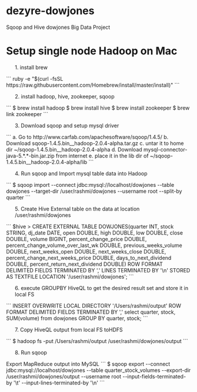 dezyre-dowjones
===============

Sqoop and Hive dowjones Big Data Project

Setup single node Hadoop on Mac
================================
<ol>
 1. install brew
</ol>
```
ruby -e "$(curl -fsSL https://raw.githubusercontent.com/Homebrew/install/master/install)"
```

<ol>
 2. install hadoop, hive, zookeeper, sqoop
</ol>
```
$ brew install hadoop
$ brew install hive
$ brew install zookeeper
$ brew link zookeeper
```
<ol>
 3. Download sqoop and setup mysql driver
</ol>
```
a. Go to http://www.carfab.com/apachesoftware/sqoop/1.4.5/
b. Download sqoop-1.4.5.bin__hadoop-2.0.4-alpha.tar.gz
c. untar it to home dir ~/sqoop-1.4.5.bin__hadoop-2.0.4-alpha
d. Download mysql-connector-java-5.*.*-bin.jar.zip from internet
e. place it in the lib dir of ~/sqoop-1.4.5.bin__hadoop-2.0.4-alpha/lib
```

<ol>
 4. Run sqoop and Import mysql table data into Hadoop
</ol>
```
$ sqoop import --connect jdbc:mysql://localhost/dowjones  --table dowjones --target-dir /user/rashmi/dowjones --username root --split-by quarter
```

<ol>
5. Create Hive External table on the data at location /user/rashmi/dowjones
</ol>
```
$hive > CREATE EXTERNAL TABLE DOWJONES(quarter INT, stock STRING, dj_date DATE, open DOUBLE, high DOUBLE, low DOUBLE, close DOUBLE, volume BIGINT, percent_change_price DOUBLE, percent_change_volume_over_last_wk DOUBLE, previous_weeks_volume DOUBLE, next_weeks_open DOUBLE, next_weeks_close DOUBLE, percent_change_next_weeks_price DOUBLE, days_to_next_dividend DOUBLE, percent_return_next_dividend DOUBLE) ROW FORMAT DELIMITED FIELDS TERMINATED BY ',' LINES TERMINATED BY '\n' STORED AS TEXTFILE LOCATION '/user/rashmi/dowjones';
```
<ol>
6. execute GROUPBY HiveQL to get the desired result set and store it in local FS
</ol>
```
INSERT OVERWRITE LOCAL DIRECTORY '/Users/rashmi/output' ROW FORMAT DELIMITED FIELDS TERMINATED BY ',' select quarter, stock, SUM(volume) from dowjones GROUP BY quarter, stock;
```

<ol>
7. Copy HiveQL output from local FS toHDFS
</ol>
```
$ hadoop fs -put /Users/rashmi/output /user/rashmi/dowjones/output
```

<ol>
8. Run sqoop
</ol>
Export MapReduce output into MySQL
```
$ sqoop export --connect jdbc:mysql://localhost/dowjones --table quarter_stock_volumes --export-dir /user/rashmi/dowjones/output --username root --input-fields-terminated-by '\t' --input-lines-terminated-by '\n'
```
